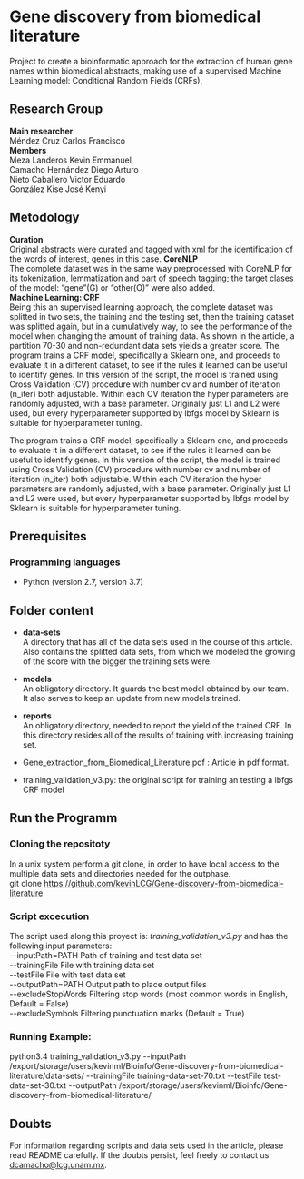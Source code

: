 # Gene discovery from biomedical literature
Project to create a bioinformatic approach for the extraction of human gene names within biomedical abstracts, making use of a supervised Machine Learning model: Conditional Random Fields (CRFs).

## Research Group
**Main researcher**  
Méndez Cruz Carlos Francisco  
**Members**  
Meza Landeros Kevin Emmanuel  
Camacho Hernández Diego Arturo  
Nieto Caballero Victor Eduardo  
González Kise José Kenyi  

## Metodology
**Curation**  
Original abstracts were curated and tagged with xml for the identification of the words of interest, genes in this case. 
**CoreNLP**  
The complete dataset was in the same way preprocessed with CoreNLP for its tokenization, lemmatization and part of speech tagging; the target clases of the model: “gene”(G) or “other(O)” were also added.   
**Machine Learning: CRF**  
Being this an supervised learning approach, the complete dataset was splitted in two sets, the training and the testing set, then the training dataset was splitted again, but in a cumulatively way, to see the performance of the model when changing the amount of training data. As shown in the article, a partition 70-30 and non-redundant data sets yields a greater score. 
The program trains a CRF model, specifically a Sklearn one, and proceeds to evaluate it in a different dataset, to see if the rules it learned can be useful to identify genes. In this version of the script, the model is trained using Cross Validation (CV) procedure with number cv and number of iteration (n_iter) both adjustable. Within each CV iteration the hyper parameters are randomly adjusted, with a base parameter. Originally just L1 and L2  were used, but every hyperparameter supported by lbfgs model by Sklearn  is suitable for hyperparameter tuning. 

The program trains a CRF model, specifically a Sklearn one, and proceeds to evaluate it in a different dataset, to see if the rules it learned can be useful to identify genes. In this version of the script, the model is trained using Cross Validation (CV) procedure with number cv and number of iteration (n_iter) both adjustable. Within each CV iteration the hyper parameters are randomly adjusted, with a base parameter. Originally just L1 and L2  were used, but every hyperparameter supported by lbfgs model by Sklearn  is suitable for hyperparameter tuning. 

## Prerequisites
### Programming languages
   - Python (version 2.7, version 3.7)

## Folder content
- **data-sets**  
A directory that has all of the data sets used in the course of this article. Also contains the splitted data sets, from which we modeled the growing of the score with the bigger the training sets were.  

- **models**  
An obligatory directory. It guards the best model obtained by our team. It also serves to keep an update from new models trained.  

- **reports**  
An obligatory directory, needed to report the yield of the trained CRF. In this directory resides all of the results of training with increasing training set.  

- Gene_extraction_from_Biomedical_Literature.pdf :  Article in pdf format.
- training_validation_v3.py: the original script for training an testing  a lbfgs CRF model

## Run the Programm
### Cloning the repositoty
In a unix system perform a git clone, in order to have local access to the multiple data sets and directories needed for the outphase.   
git clone https://github.com/kevinLCG/Gene-discovery-from-biomedical-literature
### Script excecution
The script used along this proyect is: _training_validation_v3.py_ and has the following input parameters:  
--inputPath=PATH    Path of training and test data set  
--trainingFile      File with training data set  
--testFile          File with test data set  
--outputPath=PATH   Output path to place output files  
--excludeStopWords  Filtering stop words (most common words in English, Default = False)  
--excludeSymbols    Filtering punctuation marks (Default = True)  
### Running Example:
python3.4 training_validation_v3.py --inputPath /export/storage/users/kevinml/Bioinfo/Gene-discovery-from-biomedical-literature/data-sets/ --trainingFile training-data-set-70.txt --testFile test-data-set-30.txt --outputPath /export/storage/users/kevinml/Bioinfo/Gene-discovery-from-biomedical-literature/



## Doubts
For information regarding scripts and data sets used in the article, please read README carefully. If the doubts persist, feel freely to contact us: dcamacho@lcg.unam.mx.
